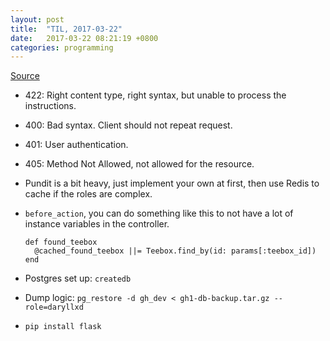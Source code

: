 ```yaml
---
layout: post
title:  "TIL, 2017-03-22"
date:   2017-03-22 08:21:19 +0800
categories: programming
---
```


[Source](http://www.restpatterns.org/HTTP_Status_Codes/)

- 422: Right content type, right syntax, but unable to process the instructions.
- 400: Bad syntax. Client should not repeat request.
- 401: User authentication.
- 405: Method Not Allowed, not allowed for the resource.
- Pundit is a bit heavy, just implement your own at first, then use Redis to cache if the roles are complex.
- `before_action`, you can do something like this to not have a lot of instance variables in the controller.

      def found_teebox
        @cached_found_teebox ||= Teebox.find_by(id: params[:teebox_id])
      end

- Postgres set up: `createdb`
- Dump logic: `pg_restore -d gh_dev < gh1-db-backup.tar.gz --role=daryllxd`
- `pip install flask`

